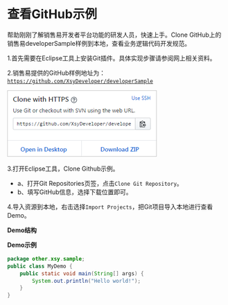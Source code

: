 # 查看GitHub示例

帮助刚刚了解销售易开发者平台功能的研发人员，快速上手。Clone GitHub上的销售易developerSample样例到本地，查看业务逻辑代码开发规范。

1.首先需要在Eclipse工具上安装Git插件。具体实现步骤请参阅网上相关资料。

2.销售易提供的GitHub样例地址为：[`https://github.com/XsyDeveloper/developerSample`](https://github.com/XsyDeveloper/developerSample)

![](/assets/clonegithub.png)

3.打开Eclipse工具，Clone Github示例。

* a、打开Git Repositories页签，点击`Clone Git Repository`。
* b、填写GitHub信息，选择下载位置即可。

4.导入资源到本地，右击选择`Import Projects`，把Git项目导入本地进行查看Demo。

**Demo结构**



**Demo示例**

```java
package other.xsy.sample;
public class MyDemo {
    public static void main(String[] args) {
        System.out.println("Hello world!");
    }
}
```



